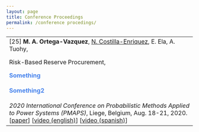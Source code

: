 ```yaml
---
layout: page
title: Conference Proceedings
permalink: /conference procedings/
---
```



<table class="table table-hover">

<tr>
<td>
    [25]
    <strong>M. A. Ortega-Vazquez</strong>, <u>N. Costilla-Enriquez</u>, E. Ela, A. Tuohy,
    <p style=color: #4582ec; font-weight: bold;'>Risk-Based Reserve Procurement,</p>
    <div style='color: #4582ec; font-weight: bold; padding-bottom: 0.3em;'>Something</div>
    <p style='color: #4582ec; font-weight: bold; padding-bottom: 0.3em;'>Something2</p>
<!--     Risk-Based Reserve Procurement, -->
    <em> 2020 International Conference on Probabilistic Methods Applied to Power Systems (PMAPS)</em>, Liege, Belgium, Aug. 18-21, 2020.
    <br />
    [<a href="https://ieeexplore.ieee.org/document/9183585" target="_blank">paper</a>] 
    [<a href="https://epri.app.box.com/s/9c2z6s2qjyf56pxefvpvw7fc06bimn9p" target="_blank">video (english)</a>] 
    [<a href="https://epri.app.box.com/s/z2zedfpydnk9in6ic2jyp8q27elthvsm" target="_blank">video (spanish)</a>]     
    <br /> 
</td>
</tr>
</table>

